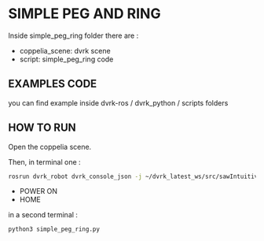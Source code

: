 # SIMPLE PEG AND RING 

Inside simple_peg_ring folder there are :
- coppelia_scene: dvrk scene
- script: simple_peg_ring code

## EXAMPLES CODE 
you can find example inside dvrk-ros / dvrk_python  / scripts folders

## HOW TO RUN 

Open the coppelia scene.

Then, in terminal one :

``` bash
rosrun dvrk_robot dvrk_console_json -j ~/dvrk_latest_ws/src/sawIntuitiveResearchKit/share/console/console-PSM1_PSM2_KIN_SIMULATED.json 
```
- POWER ON
- HOME


in a second terminal : 

``` bash
python3 simple_peg_ring.py 
```